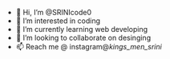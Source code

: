 - 👋 Hi, I’m @SRINIcode0
- 👀 I’m interested in coding
- 🌱 I’m currently learning web developing
- 💞️ I’m looking to collaborate on desinging
- 📫 Reach me @ instagram@_kings_men_srini_

<!---
SRINIcode0/SRINIcode0 is a ✨ special ✨ repository because its `README.md` (this file) appears on your GitHub profile.
You can click the Preview link to take a look at your changes.
--->
